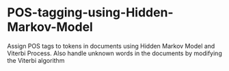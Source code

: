 # POS-tagging-using-Hidden-Markov-Model
Assign POS tags to tokens in documents using Hidden Markov Model and Viterbi Process.  Also handle unknown words in the documents by modifying the Viterbi algorithm
